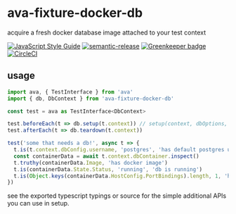 # ava-fixture-docker-db

acquire a fresh docker database image attached to your test context

[![JavaScript Style Guide](https://img.shields.io/badge/code_style-standard-brightgreen.svg)](https://standardjs.com) [![semantic-release](https://img.shields.io/badge/%20%20%F0%9F%93%A6%F0%9F%9A%80-semantic--release-e10079.svg)](https://github.com/semantic-release/semantic-release) [![Greenkeeper badge](https://badges.greenkeeper.io/cdaringe/postgraphile-upsert.svg)](https://greenkeeper.io/) [![CircleCI](https://circleci.com/gh/cdaringe/ava-fixture-docker-db.svg?style=svg)](https://circleci.com/gh/cdaringe/ava-fixture-docker-db)

## usage

```ts
import ava, { TestInterface } from 'ava'
import { db, DbContext } from 'ava-fixture-docker-db'

const test = ava as TestInterface<DbContext>

test.beforeEach(t => db.setup(t.context)) // setup(context, dbOptions, dockerodeOptions)
test.afterEach(t => db.teardown(t.context))

test('some that needs a db!', async t => {
  t.is(t.context.dbConfig.username, 'postgres', 'has default postgres user')
  const containerData = await t.context.dbContainer.inspect()
  t.truthy(containerData.Image, 'has docker image')
  t.is(containerData.State.Status, 'running', 'db is running')
  t.is(Object.keys(containerData.HostConfig.PortBindings).length, 1, 'has host port exposed')
})
```
see the exported typescript typings or source for the simple additional APIs you can use in setup.
